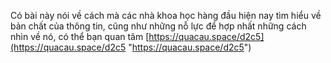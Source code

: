Có bài này nói về cách mà các nhà khoa học hàng đầu hiện nay tìm hiểu về bản chất của thông tin, cũng như những nỗ lực để hợp nhất những cách nhìn về nó, có thể bạn quan tâm [https://quacau.space/d2c5](https://quacau.space/d2c5 "https://quacau.space/d2c5")